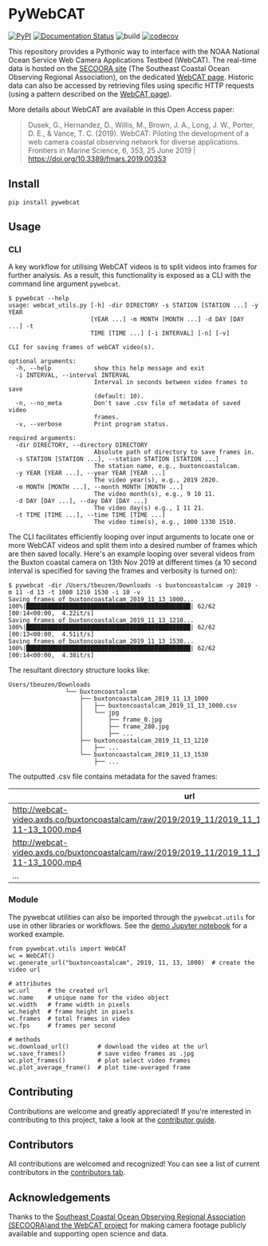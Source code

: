 # PyWebCAT

[![PyPI](https://img.shields.io/pypi/v/pywebcat)](
https://pypi.org/project/pywebcat)
[![Documentation Status](https://readthedocs.org/projects/pywebcat/badge/?version=latest)](https://pywebcat.readthedocs.io/en/latest/?badge=latest)
![build](https://github.com/UNCG-DAISY/PyWebCAT/workflows/build/badge.svg?branch=master)
[![codecov](https://codecov.io/gh/UNCG-DAISY/PyWebCAT/branch/master/graph/badge.svg)](https://codecov.io/gh/UNCG-DAISY/PyWebCAT)

This repository provides a Pythonic way to interface with the NOAA National Ocean Service Web Camera Applications 
Testbed (WebCAT). The real-time data is hosted on the [SECOORA site](https://secoora.org) 
(The Southeast Coastal Ocean Observing Regional Association), on the dedicated [WebCAT page](https://secoora.org/webcat/).
Historic data can also be accessed by retrieving files using specific HTTP requests (using a pattern described on the 
[WebCAT page](https://secoora.org/webcat/)). 

More details about WebCAT are available in this Open Access paper:

>Dusek, G., Hernandez, D., Willis, M., Brown, J. A., Long, J. W., Porter, D. E., & Vance, T. C. (2019). WebCAT: Piloting the development of a web camera coastal observing network for diverse applications. Frontiers in Marine Science, 6, 353, 25 June 2019 | https://doi.org/10.3389/fmars.2019.00353

## Install

```{sh}
pip install pywebcat
```

## Usage

### CLI

A key workflow for utilising WebCAT videos is to split videos into frames for further analysis. As a result, this functionality is exposed as a CLI with the command line argument `pywebcat`.

```{sh}
$ pywebcat --help
usage: webcat_utils.py [-h] -dir DIRECTORY -s STATION [STATION ...] -y YEAR
                       [YEAR ...] -m MONTH [MONTH ...] -d DAY [DAY ...] -t
                       TIME [TIME ...] [-i INTERVAL] [-n] [-v]

CLI for saving frames of webCAT video(s).

optional arguments:
  -h, --help            show this help message and exit
  -i INTERVAL, --interval INTERVAL
                        Interval in seconds between video frames to save
                        (default: 10).
  -n, --no_meta         Don't save .csv file of metadata of saved video
                        frames.
  -v, --verbose         Print program status.

required arguments:
  -dir DIRECTORY, --directory DIRECTORY
                        Absolute path of directory to save frames in.
  -s STATION [STATION ...], --station STATION [STATION ...]
                        The station name, e.g., buxtoncoastalcam.
  -y YEAR [YEAR ...], --year YEAR [YEAR ...]
                        The video year(s), e.g., 2019 2020.
  -m MONTH [MONTH ...], --month MONTH [MONTH ...]
                        The video month(s), e.g., 9 10 11.
  -d DAY [DAY ...], --day DAY [DAY ...]
                        The video day(s) e.g., 1 11 21.
  -t TIME [TIME ...], --time TIME [TIME ...]
                        The video time(s), e.g., 1000 1330 1510.
```

The CLI facilitates efficiently looping over input arguments to locate one or more WebCAT videos and split them into a desired number of frames which are then saved locally. Here's an example looping over several videos from the Buxton coastal camera on 13th Nov 2019 at different times (a 10 second interval is specified for saving the frames and verbosity is turned on):

```{sh}
$ pywebcat -dir /Users/tbeuzen/Downloads -s buxtoncoastalcam -y 2019 -m 11 -d 13 -t 1000 1210 1530 -i 10 -v
Saving frames of buxtoncoastalcam_2019_11_13_1000...
100%|██████████████████████████████████████████████| 62/62 [00:14<00:00,  4.22it/s]
Saving frames of buxtoncoastalcam_2019_11_13_1210...
100%|██████████████████████████████████████████████| 62/62 [00:13<00:00,  4.51it/s]
Saving frames of buxtoncoastalcam_2019_11_13_1530...
100%|██████████████████████████████████████████████| 62/62 [00:14<00:00,  4.38it/s]
```

The resultant directory structure looks like:

```{sh}
Users/tbeuzen/Downloads
                └── buxtoncoastalcam
                    ├── buxtoncoastalcam_2019_11_13_1000
                    │   ├── buxtoncoastalcam_2019_11_13_1000.csv
                    │   └── jpg
                    │       ├── frame_0.jpg
                    │       ├── frame_280.jpg
                    │       ├── ...
                    ├── buxtoncoastalcam_2019_11_13_1210
                    │   ├── ...
                    └── buxtoncoastalcam_2019_11_13_1530
                        ├── ...
```

The outputted .csv file contains metadata for the saved frames:

| url        | name           | frame  | path|
| ------------- |-------------| -----|---|
|http://webcat-video.axds.co/buxtoncoastalcam/raw/2019/2019_11/2019_11_13/buxtoncoastalcam.2019-11-13_1000.mp4|buxtoncoastalcam_2019_11_13_1000|0|/Users/tbeuzen/Downloads/buxtoncoastalcam/buxtoncoastalcam_2019_11_13_1000/jpg/frame_0.jpg|
|http://webcat-video.axds.co/buxtoncoastalcam/raw/2019/2019_11/2019_11_13/buxtoncoastalcam.2019-11-13_1000.mp4|buxtoncoastalcam_2019_11_13_1000|280|/Users/tbeuzen/Downloads/buxtoncoastalcam/buxtoncoastalcam_2019_11_13_1000/jpg/frame_280.jpg|
|...|...|...|...|

### Module

The pywebcat utilities can also be imported through the `pywebcat.utils` for use in other libraries or workflows. See the [demo Jupyter notebook](notebooks/pywebcat_demo.ipynb) for a worked example.

```{python}
from pywebcat.utils import WebCAT
wc = WebCAT()
wc.generate_url("buxtoncoastalcam", 2019, 11, 13, 1000)  # create the video url

# attributes
wc.url     # the created url
wc.name    # unique name for the video object
wc.width   # frame width in pixels
wc.height  # frame height in pixels
wc.frames  # total frames in video
wc.fps     # frames per second

# methods
wc.download_url()        # download the video at the url
wc.save_frames()         # save video frames as .jpg
wc.plot_frames()         # plot select video frames
wc.plot_average_frame()  # plot time-averaged frame
```

## Contributing

Contributions are welcome and greatly appreciated! If you're interested in contributing to this project, take a look at the [contributor guide](docs/contributing.rst).

## Contributors

All contributions are welcomed and recognized! You can see a list of current contributors in the [contributors tab](https://github.com/UNCG-DAISY/pywebcat/graphs/contributors).

## Acknowledgements

Thanks to the [Southeast Coastal Ocean Observing Regional Association (SECOORA)and the WebCAT project](https://secoora.org/webcat/) for making camera footage publicly available and supporting open science and data.

